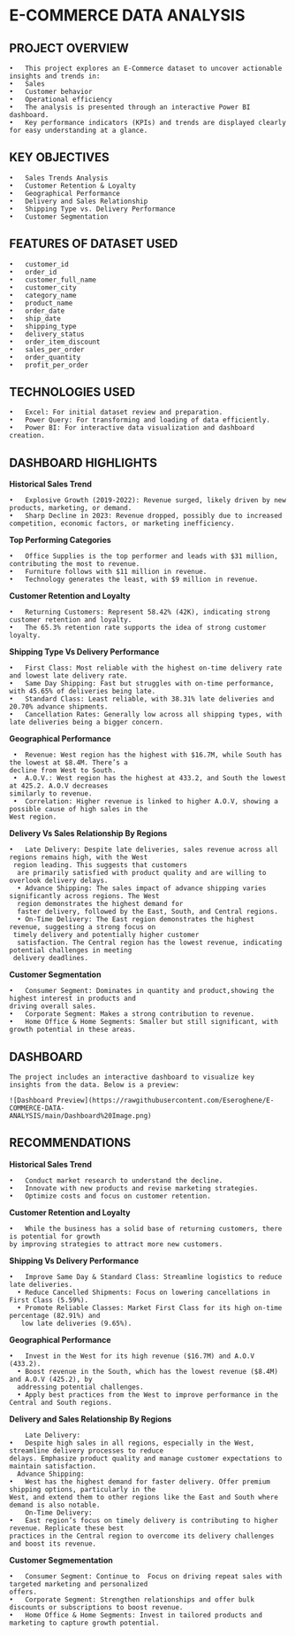 # E-COMMERCE DATA ANALYSIS

## PROJECT OVERVIEW

	•	This project explores an E-Commerce dataset to uncover actionable insights and trends in:
	•	Sales
	•	Customer behavior
	•	Operational efficiency
	•	The analysis is presented through an interactive Power BI dashboard.
	•	Key performance indicators (KPIs) and trends are displayed clearly for easy understanding at a glance.
 
## KEY OBJECTIVES

	•	Sales Trends Analysis
	•	Customer Retention & Loyalty
	•	Geographical Performance
	•	Delivery and Sales Relationship
	•	Shipping Type vs. Delivery Performance
	•	Customer Segmentation
 
## FEATURES OF DATASET USED

	•	customer_id
	•	order_id
	•	customer_full_name
	•	customer_city
	•	category_name
	•	product_name
	•	order_date
	•	ship_date
	•	shipping_type
	•	delivery_status
	•	order_item_discount
	•	sales_per_order
	•	order_quantity
	•	profit_per_order

 ## TECHNOLOGIES USED
 
 	•	Excel: For initial dataset review and preparation.
	•	Power Query: For transforming and loading of data efficiently.
	•	Power BI: For interactive data visualization and dashboard creation.

 ## DASHBOARD HIGHLIGHTS
 
  **Historical Sales Trend**
	
	•	Explosive Growth (2019-2022): Revenue surged, likely driven by new products, marketing, or demand.
	•	Sharp Decline in 2023: Revenue dropped, possibly due to increased competition, economic factors, or marketing inefficiency.
 
  **Top Performing Categories**
	
 	•	Office Supplies is the top performer and leads with $31 million, contributing the most to revenue.
	•	Furniture follows with $11 million in revenue.
	•	Technology generates the least, with $9 million in revenue.
 
**Customer Retention and Loyalty**

	•	Returning Customers: Represent 58.42% (42K), indicating strong customer retention and loyalty.
	•	The 65.3% retention rate supports the idea of strong customer loyalty.

 **Shipping Type Vs Delivery Performance**
 
 	•	First Class: Most reliable with the highest on-time delivery rate and lowest late delivery rate.
	•	Same Day Shipping: Fast but struggles with on-time performance, with 45.65% of deliveries being late.
	•	Standard Class: Least reliable, with 38.31% late deliveries and 20.70% advance shipments.
	•	Cancellation Rates: Generally low across all shipping types, with late deliveries being a bigger concern.

**Geographical Performance**

	 •	Revenue: West region has the highest with $16.7M, while South has the lowest at $8.4M. There’s a 
    decline from West to South.
	 •	A.O.V.: West region has the highest at 433.2, and South the lowest at 425.2. A.O.V decreases 
    similarly to revenue.
	 •	Correlation: Higher revenue is linked to higher A.O.V, showing a possible cause of high sales in the 
    West region.

 **Delivery Vs Sales Relationship By Regions**
 
    •	Late Delivery: Despite late deliveries, sales revenue across all regions remains high, with the West 
     region leading. This suggests that customers 
      are primarily satisfied with product quality and are willing to overlook delivery delays.
	  •	Advance Shipping: The sales impact of advance shipping varies significantly across regions. The West 
      region demonstrates the highest demand for 
      faster delivery, followed by the East, South, and Central regions.
	  •	On-Time Delivery: The East region demonstrates the highest revenue, suggesting a strong focus on 
     timely delivery and potentially higher customer 
      satisfaction. The Central region has the lowest revenue, indicating potential challenges in meeting 
     delivery deadlines.
		
**Customer Segmentation**

 	•	Consumer Segment: Dominates in quantity and product,showing the highest interest in products and 
    driving overall sales.
	•	Corporate Segment: Makes a strong contribution to revenue.
	•	Home Office & Home Segments: Smaller but still significant, with growth potential in these areas.

## DASHBOARD

    The project includes an interactive dashboard to visualize key insights from the data. Below is a preview:

    ![Dashboard Preview](https://rawgithubusercontent.com/Eseroghene/E-COMMERCE-DATA- 
    ANALYSIS/main/Dashboard%20Image.png)

## RECOMMENDATIONS

  **Historical Sales Trend**
		
	•	Conduct market research to understand the decline.
	•	Innovate with new products and revise marketing strategies.
	•	Optimize costs and focus on customer retention.

 **Customer Retention and Loyalty**
 
  	•	While the business has a solid base of returning customers, there is potential for growth 
    by improving strategies to attract more new customers.
		
 **Shipping Vs Delivery Performance**
 
    •	Improve Same Day & Standard Class: Streamline logistics to reduce late deliveries.
	  •	Reduce Cancelled Shipments: Focus on lowering cancellations in First Class (5.59%).
	  •	Promote Reliable Classes: Market First Class for its high on-time percentage (82.91%) and 
       low late deliveries (9.65%).
		
 **Geographical Performance**
 
    •	Invest in the West for its high revenue ($16.7M) and A.O.V (433.2).
	  •	Boost revenue in the South, which has the lowest revenue ($8.4M) and A.O.V (425.2), by 
      addressing potential challenges.
	  •	Apply best practices from the West to improve performance in the Central and South regions.

**Delivery and Sales Relationship By Regions**
		
		Late Delivery:
	•	Despite high sales in all regions, especially in the West, streamline delivery processes to reduce 
    delays. Emphasize product quality and manage customer expectations to maintain satisfaction.
	  Advance Shipping:
	•	West has the highest demand for faster delivery. Offer premium shipping options, particularly in the 
    West, and extend them to other regions like the East and South where demand is also notable.
		On-Time Delivery:
	•	East region’s focus on timely delivery is contributing to higher revenue. Replicate these best 
    practices in the Central region to overcome its delivery challenges and boost its revenue.

**Customer Segmementation**

	•	Consumer Segment: Continue to  Focus on driving repeat sales with targeted marketing and personalized 
    offers.
	•	Corporate Segment: Strengthen relationships and offer bulk discounts or subscriptions to boost revenue.
	•	Home Office & Home Segments: Invest in tailored products and marketing to capture growth potential.
